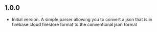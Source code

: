## 1.0.0

- Initial version. A simple parser allowing you to convert a json that is in firebase cloud firestore format to the conventional json format 
